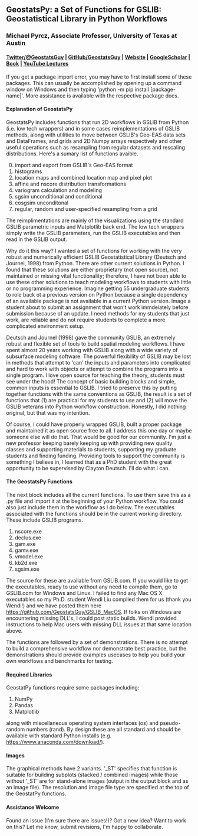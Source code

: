 
## GeostatsPy: a Set of Functions for GSLIB: Geostatistical Library in Python Workflows

### Michael Pyrcz, Associate Professor, University of Texas at Austin 

#### [Twitter/@GeostatsGuy](https://twitter.com/geostatsguy) | [GitHub/GeostatsGuy](https://github.com/GeostatsGuy) | [Website](http://michaelpyrcz.com) | [GoogleScholar](https://scholar.google.com/citations?user=QVZ20eQAAAAJ&hl=en&oi=ao) | [Book](https://www.amazon.com/Geostatistical-Reservoir-Modeling-Michael-Pyrcz/dp/0199731446) | [YouTube Lectures](https://www.youtube.com/channel/UCLqEr-xV-ceHdXXXrTId5ig)

If you get a package import error, you may have to first install some of these packages. This can usually be accomplished by opening up a command window on Windows and then typing 'python -m pip install [package-name]'. More assistance is available with the respective package docs.  

#### Explanation of GeostatsPy

GeostatsPy includes functions that run 2D workflows in GSLIB from Python (i.e. low tech wrappers) and in some cases reimplementations of GSLIB methods, along with utilities to move between GSLIB's Geo-EAS data sets and DataFrames, and grids and 2D Numpy arrays respectively and other useful operations such as resampling from regular datasets and rescaling distributions.  Here's a sumary list of functions avaible.

0. import and export from GSLIB's Geo-EAS format
1. histograms
2. location maps and combined location map and pixel plot
3. affine and nscore distribution transformations
4. variogram calculation and modeling
5. sgsim unconditional and conditional
6. cosgsim unconditonal
7. regular, random and user-specified resampling from a grid 

The reimplimentations are mainly of the visualizations using the standard GSLIB parametric inputs and Matplotlib back end. The low tech wrappers simply write the GSLIB parameters, run the GSLIB executables and then read in the GSLIB output. 

Why do it this way? I wanted a set of functions for working with the very robust and numerically efficient GSLIB Geostatistical Library (Deutsch and Journel, 1998) from Python.  There are other current solutions in Python.  I found that these solutions are either proprietary (not open source), not maintained or missing vital functionality; therefore, I have not been able to use these other solutions to teach modeling workflows to students with little or no programming experience.  Imagine getting 55 undergraduate students to role back ot a previous version on Python because a single dependency of an available package is not available in a current Python version.  Image a student about to submit an assignment that won't work immdeiately before submission because of an update. I need methods for my students that just work, are reliable and do not require students to complete a more complicated environment setup.

Deutsch and Journel (1998) gave the community GSLIB, an extremely robust and flexible set of tools to build spatial modeling workflows.  I have spent almost 20 years working with GSLIB along with a wide variety of subsurface modeling software. The powerful flexibility of GSLIB may be lost in methods that attempt to 'can' the inputs and parameters into complicated and hard to work with objects or attempt to combine the programs into a single program.  I love open source for teaching the theory, students must see under the hood!  The concept of basic building blocks and simple, common inputs is essential to GSLIB.  I tried to preserve this by putting together functions with the same conventions as GSLIB, the result is a set of functions that (1) are practical for my students to use and (2) will move the GSLIB veterans into Python workflow construction. Honestly, I did nothing original, but that was my intention.  

Of course, I could have properly wrapped GSLIB, built a proper package and maintained it as open source free to all.    I address this one day or maybe someone else will do that. That would be good for our community.  I'm just a new professor keeping barely keeping up with providing new quality classes and supporting materials to students, supporting my graduate students and finding funding.  Providing tools to support the community is something I believe in, I learned that as a PhD student with the great opportunity to be supervised by Clayton Deutsch.  I'll do what I can.

#### The GeostatsPy Functions

The next block includes all the current functions.  To use them save this as a .py file and import it at the beginning of your Python workflow. You could also just include them in the workflow as I do below.  The executables associated with the functions should be in the current working directory.  These include GSLIB programs.

1. nscore.exe
2. declus.exe
3. gam.exe
4. gamv.exe
5. vmodel.exe
6. kb2d.exe
7. sgsim.exe

The source for these are available from GSLIB.com.  If you would like to get the executables, ready to use without any need to compile them, go to GSLIB.com for Windows and Linux.  I failed to find any Mac OS X executables so my Ph.D. student Wendi Liu compiled them for us (thank you Wendi!) and we have posted them here https://github.com/GeostatsGuy/GSLIB_MacOS.  If folks on Windows are encountering missing DLL's, I could post static builds.  Wendi provided instructions to help Mac users with missing DLL issues at that same location above.

The functions are followed by a set of demonstrations.  There is no attempt to build a comprehensive workflow nor demonstrate best practice, but the demonstrations should provide examples usecases to help you build your own workflows and benchmarks for testing.

#### Required Libraries

GeostatPy functions require some packages including:

1. NumPy
2. Pandas
3. Matplotlib

along with miscellaneous operating system interfaces (os) and pseudo-random numbers (rand).  By design these are all standard and should be available with standard Python installs (e.g. https://www.anaconda.com/download/).

#### Images 

The graphical methods have 2 variants.  '_ST' specifies that function is suitable for building subplots (stacked / combined images) while those without '_ST' are for stand-alone images (output in the output block and as an image file). The resolution and image file type are specified at the top of the GeostatPy functions.   

#### Assistance Welcome

Found an issue (I'm sure there are issues!)? Got a new idea? Want to work on this? Let me know, submit revisions, I'm happy to collaborate.
